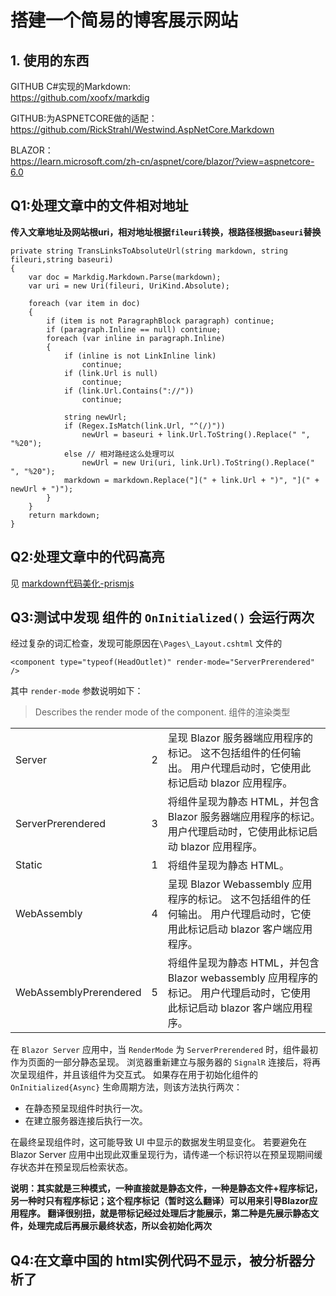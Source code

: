 # 搭建一个简易的博客展示网站 

## 1. 使用的东西

GITHUB C#实现的Markdown:  
https://github.com/xoofx/markdig

GITHUB:为ASPNETCORE做的适配：  
https://github.com/RickStrahl/Westwind.AspNetCore.Markdown

BLAZOR：  
https://learn.microsoft.com/zh-cn/aspnet/core/blazor/?view=aspnetcore-6.0


## Q1:处理文章中的文件相对地址
**传入文章地址及网站根uri，相对地址根据`fileuri`转换，根路径根据`baseuri`替换**
```CSharp
private string TransLinksToAbsoluteUrl(string markdown, string fileuri,string baseuri)
{
    var doc = Markdig.Markdown.Parse(markdown);
    var uri = new Uri(fileuri, UriKind.Absolute);

    foreach (var item in doc)
    {
        if (item is not ParagraphBlock paragraph) continue;
        if (paragraph.Inline == null) continue;
        foreach (var inline in paragraph.Inline)
        {
            if (inline is not LinkInline link)
                continue;
            if (link.Url is null)
                continue;
            if (link.Url.Contains("://"))
                continue;

            string newUrl;
            if (Regex.IsMatch(link.Url, "^(/)"))
                newUrl = baseuri + link.Url.ToString().Replace(" ", "%20");
            else // 相对路经这么处理可以
                newUrl = new Uri(uri, link.Url).ToString().Replace(" ", "%20");
            markdown = markdown.Replace("](" + link.Url + ")", "](" + newUrl + ")");
        }
    }
    return markdown;
}
```

## Q2:处理文章中的代码高亮
见 [markdown代码美化-prismjs ](../Node.js/markdown代码美化-prismjs.md)


## Q3:测试中发现 组件的 `OnInitialized()` 会运行两次 
经过复杂的词汇检查，发现可能原因在`\Pages\_Layout.cshtml` 文件的
```CSharp
<component type="typeof(HeadOutlet)" render-mode="ServerPrerendered" />
```
其中 `render-mode` 参数说明如下：
>Describes the render mode of the component.  组件的渲染类型  

|                        |     |                                                                                                                            |
| ---------------------- | --- | -------------------------------------------------------------------------------------------------------------------------- |
| Server                 | 2   | 呈现 Blazor 服务器端应用程序的标记。 这不包括组件的任何输出。 用户代理启动时，它使用此标记启动 blazor 应用程序。           |
| ServerPrerendered      | 3   | 将组件呈现为静态 HTML，并包含 Blazor 服务器端应用程序的标记。 用户代理启动时，它使用此标记启动 blazor 应用程序。           |
| Static                 | 1   | 将组件呈现为静态 HTML。                                                                                                    |
| WebAssembly            | 4   | 呈现 Blazor Webassembly 应用程序的标记。 这不包括组件的任何输出。 用户代理启动时，它使用此标记启动 blazor 客户端应用程序。 |
| WebAssemblyPrerendered | 5   | 将组件呈现为静态 HTML，并包含 Blazor webassembly 应用程序的标记。 用户代理启动时，它使用此标记启动 blazor 客户端应用程序。 |


在 `Blazor Server` 应用中，当 `RenderMode` 为 `ServerPrerendered` 时，组件最初作为页面的一部分静态呈现。 浏览器重新建立与服务器的 `SignalR` 连接后，将再次呈现组件，并且该组件为交互式。 如果存在用于初始化组件的 `OnInitialized{Async}` 生命周期方法，则该方法执行两次：
 + 在静态预呈现组件时执行一次。
 + 在建立服务器连接后执行一次。    
  
在最终呈现组件时，这可能导致 UI 中显示的数据发生明显变化。 若要避免在 Blazor Server 应用中出现此双重呈现行为，请传递一个标识符以在预呈现期间缓存状态并在预呈现后检索状态。

**说明：其实就是三种模式，一种直接就是静态文件，一种是静态文件+程序标记，另一种时只有程序标记；这个程序标记（暂时这么翻译）可以用来引导Blazor应用程序。 翻译很别扭，就是带标记经过处理后才能展示，第二种是先展示静态文件，处理完成后再展示最终状态，所以会初始化两次**


## Q4:在文章中国的 html实例代码不显示，被分析器分析了